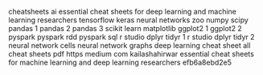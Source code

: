 cheatsheets ai essential cheat sheets for deep learning and machine learning researchers tensorflow keras neural networks zoo numpy scipy pandas 1 pandas 2 pandas 3 scikit learn matplotlib ggplot2 1 ggplot2 2 pyspark pyspark rdd pyspark sql r studio dplyr tidyr 1 r studio dplyr tidyr 2 neural network cells neural network graphs deep learning cheat sheet all cheat sheets pdf https medium com kailashahirwar essential cheat sheets for machine learning and deep learning researchers efb6a8ebd2e5